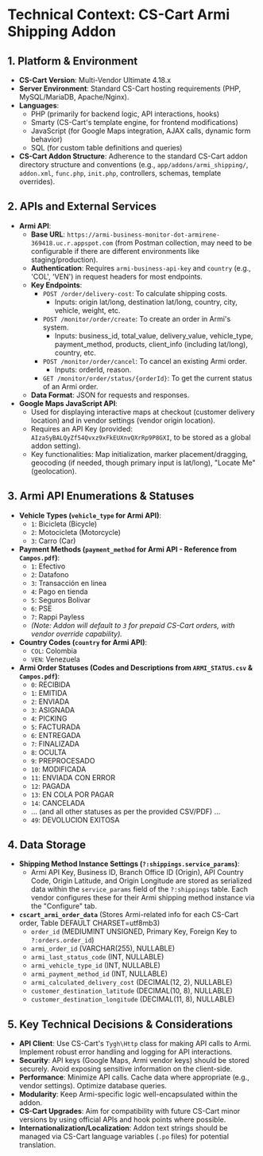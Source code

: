 # Technical Context: CS-Cart Armi Shipping Addon

## 1. Platform & Environment
*   **CS-Cart Version**: Multi-Vendor Ultimate 4.18.x
*   **Server Environment**: Standard CS-Cart hosting requirements (PHP, MySQL/MariaDB, Apache/Nginx).
*   **Languages**:
    *   PHP (primarily for backend logic, API interactions, hooks)
    *   Smarty (CS-Cart's template engine, for frontend modifications)
    *   JavaScript (for Google Maps integration, AJAX calls, dynamic form behavior)
    *   SQL (for custom table definitions and queries)
*   **CS-Cart Addon Structure**: Adherence to the standard CS-Cart addon directory structure and conventions (e.g., `app/addons/armi_shipping/`, `addon.xml`, `func.php`, `init.php`, controllers, schemas, template overrides).

## 2. APIs and External Services
*   **Armi API**:
    *   **Base URL**: `https://armi-business-monitor-dot-armirene-369418.uc.r.appspot.com` (from Postman collection, may need to be configurable if there are different environments like staging/production).
    *   **Authentication**: Requires `armi-business-api-key` and `country` (e.g., 'COL', 'VEN') in request headers for most endpoints.
    *   **Key Endpoints**:
        *   `POST /order/delivery-cost`: To calculate shipping costs.
            *   Inputs: origin lat/long, destination lat/long, country, city, vehicle, weight, etc.
        *   `POST /monitor/order/create`: To create an order in Armi's system.
            *   Inputs: business_id, total_value, delivery_value, vehicle_type, payment_method, products, client_info (including lat/long), country, etc.
        *   `POST /monitor/order/cancel`: To cancel an existing Armi order.
            *   Inputs: orderId, reason.
        *   `GET /monitor/order/status/{orderId}`: To get the current status of an Armi order.
    *   **Data Format**: JSON for requests and responses.
*   **Google Maps JavaScript API**:
    *   Used for displaying interactive maps at checkout (customer delivery location) and in vendor settings (vendor origin location).
    *   Requires an API Key (provided: `AIzaSyBALQyZf54Qvxz9xFkEUXnvQXrRp9P8GXI`, to be stored as a global addon setting).
    *   Key functionalities: Map initialization, marker placement/dragging, geocoding (if needed, though primary input is lat/long), "Locate Me" (geolocation).

## 3. Armi API Enumerations & Statuses
*   **Vehicle Types (`vehicle_type` for Armi API)**:
    *   `1`: Bicicleta (Bicycle)
    *   `2`: Motocicleta (Motorcycle)
    *   `3`: Carro (Car)
*   **Payment Methods (`payment_method` for Armi API - Reference from `Campos.pdf`)**:
    *   `1`: Efectivo
    *   `2`: Datafono
    *   `3`: Transacción en linea
    *   `4`: Pago en tienda
    *   `5`: Seguros Bolivar
    *   `6`: PSE
    *   `7`: Rappi Payless
    *   *(Note: Addon will default to `3` for prepaid CS-Cart orders, with vendor override capability).*
*   **Country Codes (`country` for Armi API)**:
    *   `COL`: Colombia
    *   `VEN`: Venezuela
*   **Armi Order Statuses (Codes and Descriptions from `ARMI_STATUS.csv` & `Campos.pdf`)**:
    *   `0`: RECIBIDA
    *   `1`: EMITIDA
    *   `2`: ENVIADA
    *   `3`: ASIGNADA
    *   `4`: PICKING
    *   `5`: FACTURADA
    *   `6`: ENTREGADA
    *   `7`: FINALIZADA
    *   `8`: OCULTA
    *   `9`: PREPROCESADO
    *   `10`: MODIFICADA
    *   `11`: ENVIADA CON ERROR
    *   `12`: PAGADA
    *   `13`: EN COLA POR PAGAR
    *   `14`: CANCELADA
    *   ... (and all other statuses as per the provided CSV/PDF) ...
    *   `49`: DEVOLUCION EXITOSA

## 4. Data Storage
*   **Shipping Method Instance Settings (`?:shippings.service_params`)**:
    *   Armi API Key, Business ID, Branch Office ID (Origin), API Country Code, Origin Latitude, and Origin Longitude are stored as serialized data within the `service_params` field of the `?:shippings` table. Each vendor configures these for their Armi shipping method instance via the "Configure" tab.
*   **`cscart_armi_order_data`** (Stores Armi-related info for each CS-Cart order, Table DEFAULT CHARSET=utf8mb3)
    *   `order_id` (MEDIUMINT UNSIGNED, Primary Key, Foreign Key to `?:orders.order_id`)
    *   `armi_order_id` (VARCHAR(255), NULLABLE)
    *   `armi_last_status_code` (INT, NULLABLE)
    *   `armi_vehicle_type_id` (INT, NULLABLE)
    *   `armi_payment_method_id` (INT, NULLABLE)
    *   `armi_calculated_delivery_cost` (DECIMAL(12, 2), NULLABLE)
    *   `customer_destination_latitude` (DECIMAL(10, 8), NULLABLE)
    *   `customer_destination_longitude` (DECIMAL(11, 8), NULLABLE)

## 5. Key Technical Decisions & Considerations
*   **API Client**: Use CS-Cart's `Tygh\Http` class for making API calls to Armi. Implement robust error handling and logging for API interactions.
*   **Security**: API keys (Google Maps, Armi vendor keys) should be stored securely. Avoid exposing sensitive information on the client-side.
*   **Performance**: Minimize API calls. Cache data where appropriate (e.g., vendor settings). Optimize database queries.
*   **Modularity**: Keep Armi-specific logic well-encapsulated within the addon.
*   **CS-Cart Upgrades**: Aim for compatibility with future CS-Cart minor versions by using official APIs and hook points where possible.
*   **Internationalization/Localization**: Addon text strings should be managed via CS-Cart language variables (`.po` files) for potential translation.
